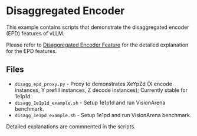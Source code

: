 # Disaggregated Encoder

This example contains scripts that demonstrate the disaggregated encoder (EPD) features of vLLM.

Please refer to [Disaggregated Encoder Feature](../../features/disagg_encoder.md) for the detailed explanation for the EPD features.

## Files

- `disagg_epd_proxy.py` - Proxy to demonstrates XeYpZd (X encode instances, Y prefill instances, Z decode instances); Currently stable for 1e1p1d.
- `disagg_1e1p1d_example.sh` - Setup 1e1p1d and run VisionArena benchmark.
- `disagg_1e1pd_example.sh` - Setup 1e1pd and run VisionArena benchmark.

Detailed explanations are commnented in the scripts.
